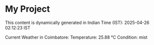# My Project

This content is dynamically generated in Indian Time (IST): 2025-04-26 02:12:23 IST


Current Weather in Coimbatore:
Temperature: 25.88 °C
Condition: mist
